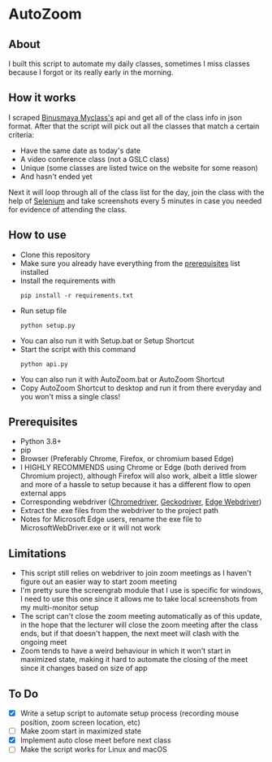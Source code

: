 # AutoZoom

## About

I built this script to automate my daily classes, sometimes I miss classes because I forgot or its really early in the morning.

## How it works

I scraped [Binusmaya Myclass's](https://myclass.apps.binus.ac.id/) api and get all of the class info in json format.
After that the script will pick out all the classes that match a certain criteria:

- Have the same date as today's date
- A video conference class (not a GSLC class)
- Unique (some classes are listed twice on the website for some reason)
- And hasn't ended yet

Next it will loop through all of the class list for the day, join the class with the help of [Selenium](https://www.selenium.dev/) and take screenshots every 5 minutes in case you needed for evidence of attending the class.

## How to use

- Clone this repository
- Make sure you already have everything from the [prerequisites](https://github.com/deXOR0/AutoZoom/blob/master/ss.py#limitations) list installed
- Install the requirements with
  ```
  pip install -r requirements.txt
  ```
- Run setup file
  ```
  python setup.py
  ```
- You can also run it with Setup.bat or Setup Shortcut
- Start the script with this command
  ```
  python api.py
  ```
- You can also run it with AutoZoom.bat or AutoZoom Shortcut
- Copy AutoZoom Shortcut to desktop and run it from there everyday and you won't miss a single class!

## Prerequisites

- Python 3.8+
- pip
- Browser (Preferably Chrome, Firefox, or chromium based Edge)
- I HIGHLY RECOMMENDS using Chrome or Edge (both derived from Chromium project), although Firefox will also work, albeit a little slower and more of a hassle to setup because it has a different flow to open external apps
- Corresponding webdriver ([Chromedriver](https://chromedriver.chromium.org/), [Geckodriver](https://github.com/mozilla/geckodriver/releases), [Edge Webdriver](https://developer.microsoft.com/en-us/microsoft-edge/tools/webdriver/))
- Extract the .exe files from the webdriver to the project path
- Notes for Microsoft Edge users, rename the exe file to MicrosoftWebDriver.exe or it will not work

## Limitations

- This script still relies on webdriver to join zoom meetings as I haven't figure out an easier way to start zoom meeting
- I'm pretty sure the screengrab module that I use is specific for windows, I need to use this one since it allows me to take local screenshots from my multi-monitor setup
- The script can't close the zoom meeting automatically as of this update, in the hope that the lecturer will close the zoom meeting after the class ends, but if that doesn't happen, the next meet will clash with the ongoing meet
- Zoom tends to have a weird behaviour in which it won't start in maximized state, making it hard to automate the closing of the meet since it changes based on size of app

## To Do

- [x] Write a setup script to automate setup process (recording mouse position, zoom screen location, etc)
- [ ] Make zoom start in maximized state
- [x] Implement auto close meet before next class
- [ ] Make the script works for Linux and macOS
